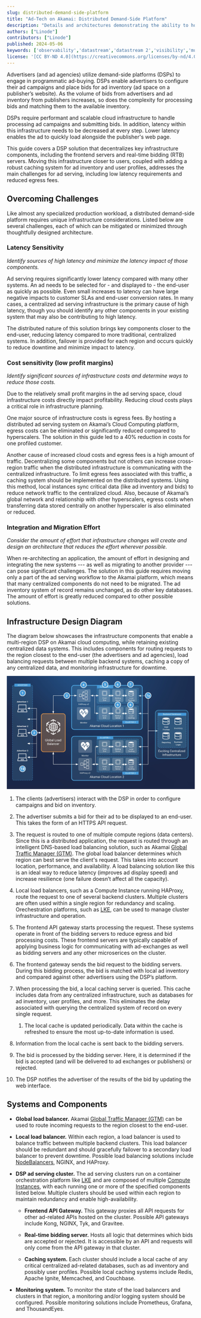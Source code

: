 ```yaml
---
slug: distributed-demand-side-platform
title: "Ad-Tech on Akamai: Distributed Demand-Side Platform"
description: "Details and architectures demonstrating the ability to host a distributed demand-side platform on Akamai cloud computing."
authors: ["Linode"]
contributors: ["Linode"]
published: 2024-05-06
keywords: ['observability','datastream','datastream 2','visibility','multiplex','multiplexing','logs','log parsing','object storage','s3']
license: '[CC BY-ND 4.0](https://creativecommons.org/licenses/by-nd/4.0)'
---
```


Advertisers (and ad agencies) utilize demand-side platforms (DSPs) to engage in programmatic ad-buying. DSPs enable advertisers to configure their ad campaigns and place bids for ad inventory (ad space on a publisher’s website). As the volume of bids from advertisers and ad inventory from publishers increases, so does the complexity for processing bids and matching them to the available inventory.

DSPs require performant and scalable cloud infrastructure to handle processing ad campaigns and submitting bids. In addition, latency within this infrastructure needs to be decreased at every step. Lower latency enables the ad to quickly load alongside the publisher's web page.

This guide covers a DSP solution that decentralizes key infrastructure components, including the frontend servers and real-time bidding (RTB) servers. Moving this infrastructure closer to users, coupled with adding a robust caching system for ad inventory and user profiles, addresses the main challenges for ad serving, including low latency requirements and reduced egress fees.

## Overcoming Challenges

Like almost any specialized production workload, a distributed demand-side platform requires unique infrastructure considerations. Listed below are several challenges, each of which can be mitigated or minimized through thoughtfully designed architecture.

### Latency Sensitivity

*Identify sources of high latency and minimize the latency impact of those components.*

Ad serving requires significantly lower latency compared with many other systems. An ad needs to be selected for - and displayed to - the end-user as quickly as possible. Even small increases to latency can have large negative impacts to customer SLAs and end-user conversion rates. In many cases, a centralized ad serving infrastructure is the primary cause of high latency, though you should identify any other components in your existing system that may also be contributing to high latency.

The distributed nature of this solution brings key components closer to the end-user, reducing latency compared to more traditional, centralized systems. In addition, failover is provided for each region and occurs quickly to reduce downtime and minimize impact to latency.

### Cost sensitivity (low profit margins)

*Identify significant sources of infrastructure costs and determine ways to reduce those costs.*

Due to the relatively small profit margins in the ad serving space, cloud infrastructure costs directly impact profitability. Reducing cloud costs plays a critical role in infrastructure planning.

One major source of infrastructure costs is egress fees. By hosting a distributed ad serving system on Akamai’s Cloud Computing platform, egress costs can be eliminated or significantly reduced compared to hyperscalers. The solution in this guide led to a 40% reduction in costs for one profiled customer.

Another cause of increased cloud costs and egress fees is a high amount of traffic. Decentralizing some components but not others can increase cross-region traffic when the distributed infrastructure is communicating with the centralized infrastructure. To limit egress fees associated with this traffic, a caching system should be implemented on the distributed systems. Using this method, local instances sync critical data (like ad inventory and bids) to reduce network traffic to the centralized cloud. Also, because of Akamai’s global network and relationship with other hyperscalers, egress costs when transferring data stored centrally on another hyperscaler is also eliminated or reduced.

### Integration and Migration Effort

_Consider the amount of effort that infrastructure changes will create and design an architecture that reduces the effort wherever possible._

When re-architecting an application, the amount of effort in designing and integrating the new systems --- as well as migrating to another provider --- can pose significant challenges. The solution in this guide requires moving only a part of the ad serving workflow to the Akamai platform, which means that many centralized components do not need to be migrated. The ad inventory system of record remains unchanged, as do other key databases. The amount of effort is greatly reduced compared to other possible solutions.

## Infrastructure Design Diagram

The diagram below showcases the infrastructure components that enable a multi-region DSP on Akamai cloud computing, while retaining existing centralized data systems. This includes components for routing requests to the region closest to the end-user (the advertisers and ad agencies), load balancing requests between multiple backend systems, caching a copy of any centralized data, and monitoring infrastructure for downtime.

![Infrastructure design diagram for a distributed DSP](dsp-design-diagram.jpg)

1.  The clients (advertisers) interact with the DSP in order to configure campaigns and bid on inventory.

1.  The advertiser submits a bid for their ad to be displayed to an end-user. This takes the form of an HTTPS API request.

1.  The request is routed to one of multiple compute regions (data centers). Since this is a distributed application, the request is routed through an intelligent DNS-based load balancing solution, such as Akamai [Global Traffic Manager (GTM)](https://www.akamai.com/products/global-traffic-management). The global load balancer determines which region can best serve the client's request. This takes into account location, performance, and availability. A load balancing solution like this is an ideal way to reduce latency (improves ad display speed) and increase resilience (one failure doesn’t affect all the capacity).

1.  Local load balancers, such as a Compute Instance running HAProxy, route the request to one of several backend clusters. Multiple clusters are often used within a single region for redundancy and scaling. Orechestration platforms, such as [LKE](https://www.linode.com/products/kubernetes/), can be used to manage cluster infrastructure and operation.

1.  The frontend API gateway starts processing the request. These systems operate in front of the bidding servers to reduce egress and bid processing costs. These frontend servers are typically capable of applying business logic for communicating with ad-exchanges as well as bidding servers and any other microserices on the cluster.

1.  The frontend gateway sends the bid request to the bidding servers. During this bidding process, the bid is matched with local ad inventory and compared against other advertisers using the DSP’s platform.

1.  When processing the bid, a local caching server is queried. This cache includes data from any centralized infrastructure, such as databases for ad inventory, user profiles, and more. This eliminates the delay associated with querying the centralized system of record on every single request.

    1.  The local cache is updated periodically. Data within the cache is refreshed to ensure the most up-to-date information is used.

1.  Information from the local cache is sent back to the bidding servers.

1.  The bid is processed by the bidding server. Here, it is determined if the bid is accepted (and will be delivered to ad exchanges or publishers) or rejected.

1.  The DSP notifies the advertiser of the results of the bid by updating the web interface.

## Systems and Components

-   **Global load balancer.** Akamai [Global Traffic Manager (GTM)](https://www.akamai.com/products/global-traffic-management) can be used to route incoming requests to the region closest to the end-user.

-   **Local load balancer.** Within each region, a load balancer is used to balance traffic between multiple backend clusters. This load balancer should be redundant and should gracefully failover to a secondary load balancer to prevent downtime. Possible load balancing solutions include [NodeBalancers](https://www.linode.com/products/nodebalancers/), NGINX, and HAProxy.

-   **DSP ad serving cluster.** The ad serving clusters run on a container orchestration platform like [LKE](https://www.linode.com/products/kubernetes/) and are composed of multiple [Compute Instances](https://www.linode.com/products/dedicated-cpu/), with each running one or more of the specified components listed below. Multiple clusters should be used within each region to maintain redundancy and enable high-availability.

    - **Frontend API Gateway.** This gateway proxies all API requests for other ad-related APIs hosted on the cluster. Possible API gateways include Kong, NGINX, Tyk, and Gravitee.

    - **Real-time bidding server.** Hosts all logic that determines which bids are accepted or rejected. It is accessible by an API and requests will only come from the API gateway in that cluster.

    - **Caching system.** Each cluster should include a local cache of any critical centralized ad-related databases, such as ad inventory and possibly user profiles. Possible local caching systems include Redis, Apache Ignite, Memcached, and Couchbase.

-   **Monitoring system.** To monitor the state of the load balancers and clusters in that region, a monitoring and/or logging system should be configured. Possible monitoring solutions include Prometheus, Grafana, and ThousandEyes.
